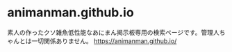 # animanman.github.io

素人の作ったクソ雑魚低性能なあにまん掲示板専用の検索ページです。管理人ちゃんとは一切関係ありません。
https://animanman.github.io/
